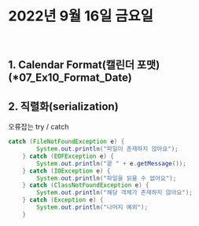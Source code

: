 # 2022년 9월 16일 금요일
<br>


## 1. Calendar Format(캘린더 포맷) (*07_Ex10_Format_Date)






## 2. 직렬화(serialization)



오류잡는 try / catch

```java
catch (FileNotFoundException e) {
        System.out.println("파일이 존재하지 않아요");
    } catch (EOFException e) {
        System.out.println("끝 " + e.getMessage());
    } catch (IOException e) {
        System.out.println("파일을 읽을 수 없어요");
    } catch (ClassNotFoundException e) {
        System.out.println("해당 객체가 존재하지 않아요");
    } catch (Exception e) {
        System.out.println("나머지 예외");
    }
```


